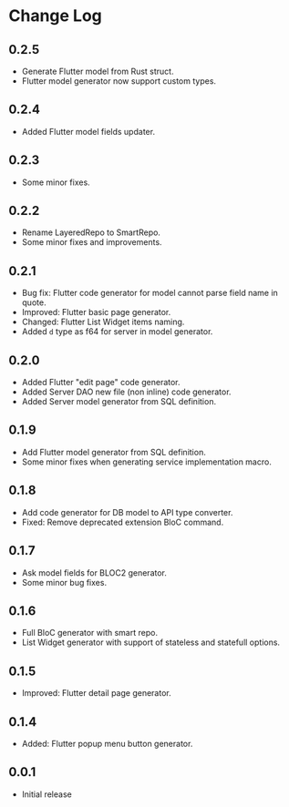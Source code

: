 # Change Log

## 0.2.5

- Generate Flutter model from Rust struct.
- Flutter model generator now support custom types.

## 0.2.4

- Added Flutter model fields updater.

## 0.2.3

- Some minor fixes.

## 0.2.2

- Rename LayeredRepo to SmartRepo.
- Some minor fixes and improvements.

## 0.2.1

- Bug fix: Flutter code generator for model cannot parse field name in quote.
- Improved: Flutter basic page generator.
- Changed: Flutter List Widget items naming.
- Added `d` type as f64 for server in model generator.

## 0.2.0

- Added Flutter "edit page" code generator.
- Added Server DAO new file (non inline) code generator.
- Added Server model generator from SQL definition.

## 0.1.9

- Add Flutter model generator from SQL definition.
- Some minor fixes when generating service implementation macro.

## 0.1.8

- Add code generator for DB model to API type converter.
- Fixed: Remove deprecated extension BloC command.

## 0.1.7

- Ask model fields for BLOC2 generator.
- Some minor bug fixes.

## 0.1.6

- Full BloC generator with smart repo.
- List Widget generator with support of stateless and statefull options.

## 0.1.5

- Improved: Flutter detail page generator.

## 0.1.4

- Added: Flutter popup menu button generator.

## 0.0.1

- Initial release
